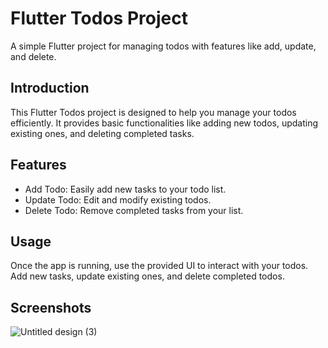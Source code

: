 # Flutter Todos Project

A simple Flutter project for managing todos with features like add, update, and delete.

## Introduction

This Flutter Todos project is designed to help you manage your todos efficiently. It provides basic functionalities like adding new todos, updating existing ones, and deleting completed tasks.

## Features

- Add Todo: Easily add new tasks to your todo list.
- Update Todo: Edit and modify existing todos.
- Delete Todo: Remove completed tasks from your list.


## Usage

Once the app is running, use the provided UI to interact with your todos. Add new tasks, update existing ones, and delete completed todos.

## Screenshots
![Untitled design (3)](https://github.com/yasinpalash/Todo_Project/assets/145049322/9e83a587-bf88-463e-a37b-09064cfa7904)


